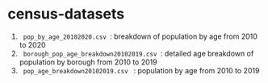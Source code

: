 # census-datasets
1. <code> pop_by_age_20102020.csv </code>: breakdown of population by age from 2010 to 2020
2. <code> borough_pop_age_breakdown20102019.csv </code>: detailed age breakdown of population by borough from 2010 to 2019
3.  <code> pop_age_breakdown20102019.csv </code> : population by age from 2010 to 2019
